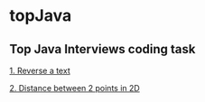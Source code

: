 # topJava

## Top Java Interviews coding task

[1. Reverse a text](https://github.com/mgamio/topJava/blob/master/src/main/java/com/topJava/strings/StringUtils.java)

[2. Distance between 2 points in 2D](https://github.com/mgamio/topJava/blob/master/src/main/java/com/topJava/math/Point.java)
